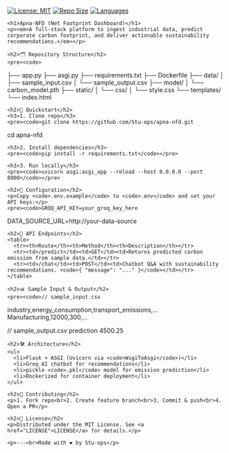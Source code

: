 </head>
<body>
  <div class="container">
    <!-- Badges -->
    <p>
      <a class="badge" href="LICENSE"><img src="https://img.shields.io/badge/License-MIT-yellow.svg" alt="License: MIT"></a>
      <a class="badge" href="https://github.com/Stu-ops/apna-nfd"><img src="https://img.shields.io/github/repo-size/Stu-ops/apna-nfd" alt="Repo Size"></a>
      <a class="badge" href="https://github.com/Stu-ops/apna-nfd"><img src="https://img.shields.io/github/languages/top/Stu-ops/apna-nfd" alt="Languages"></a>
    </p>

    <h1>Apna-NFD (Net Footprint Dashboard)</h1>
    <p><em>A full‑stack platform to ingest industrial data, predict corporate carbon footprint, and deliver actionable sustainability recommendations.</em></p>

    <h2>🗂️ Repository Structure</h2>
    <pre><code>
├── app.py
├── asgi.py
├── requirements.txt
├── Dockerfile
├── data/
│   ├── sample_input.csv
│   └── sample_output.csv
├── model/
│   └── carbon_model.pth
├── static/
│   └── css/
│       └── style.css
└── templates/
    └── index.html</code></pre>

    <h2>🚀 Quickstart</h2>
    <h3>1. Clone repo</h3>
    <pre><code>git clone https://github.com/Stu-ops/apna-nfd.git
cd apna-nfd</code></pre>

    <h3>2. Install dependencies</h3>
    <pre><code>pip install -r requirements.txt</code></pre>

    <h3>3. Run locally</h3>
    <pre><code>uvicorn asgi:asgi_app --reload --host 0.0.0.0 --port 8000</code></pre>

    <h2>🔧 Configuration</h2>
    <p>Copy <code>.env.example</code> to <code>.env</code> and set your API keys:</p>
    <pre><code>GROQ_API_KEY=your_groq_key_here
DATA_SOURCE_URL=http://your-data-source</code></pre>

    <h2>📡 API Endpoints</h2>
    <table>
      <tr><th>Route</th><th>Method</th><th>Description</th></tr>
      <tr><td>/predict</td><td>GET</td><td>Returns predicted carbon emission from sample data.</td></tr>
      <tr><td>/chat</td><td>POST</td><td>Chatbot Q&A with sustainability recommendations. <code>{ "message": "..." }</code></td></tr>
    </table>

    <h2>📊 Sample Input & Output</h2>
    <pre><code>// sample_input.csv
industry,energy_consumption,transport_emissions,...
Manufacturing,12000,300,...

// sample_output.csv
prediction
4500.25</code></pre>

    <h2>🛠️ Architecture</h2>
    <ul>
      <li>Flask + ASGI (Uvicorn via <code>WsgiToAsgi</code>)</li>
      <li>Groq AI chatbot for recommendations</li>
      <li>pickle <code>.pkl</code> model for emission prediction</li>
      <li>Dockerized for container deployment</li>
    </ul>

    <h2>🤝 Contributing</h2>
    <p>1. Fork repo<br>2. Create feature branch<br>3. Commit & push<br>4. Open a PR</p>

    <h2>📄 License</h2>
    <p>Distributed under the MIT License. See <a href="LICENSE">LICENSE</a> for details.</p>

    <p>---<br>Made with ❤️ by Stu‑ops</p>
  </div>
</body>
</html>
